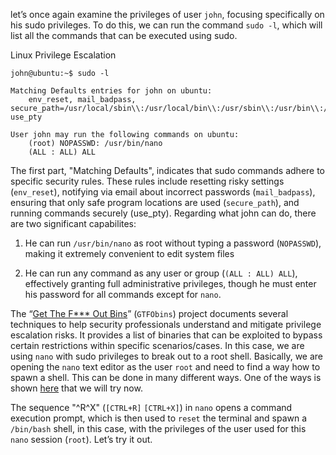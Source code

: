 let’s once again examine the privileges of user `john`, focusing specifically on his sudo privileges. To do this, we can run the command `sudo -l`, which will list all the commands that can be executed using sudo.

Linux Privilege Escalation

```shell-session
john@ubuntu:~$ sudo -l

Matching Defaults entries for john on ubuntu:
    env_reset, mail_badpass, secure_path=/usr/local/sbin\\:/usr/local/bin\\:/usr/sbin\\:/usr/bin\\:/sbin\\:/bin\\:/snap/bin, use_pty

User john may run the following commands on ubuntu:
    (root) NOPASSWD: /usr/bin/nano
    (ALL : ALL) ALL
```

The first part, "Matching Defaults", indicates that sudo commands adhere to specific security rules. These rules include resetting risky settings (`env_reset`), notifying via email about incorrect passwords (`mail_badpass`), ensuring that only safe program locations are used (`secure_path`), and running commands securely (use_pty). Regarding what john can do, there are two significant capabilites:

1. He can run `/usr/bin/nano` as root without typing a password (`NOPASSWD`), making it extremely convenient to edit system files
    
2. He can run any command as any user or group (`(ALL : ALL) ALL`), effectively granting full administrative privileges, though he must enter his password for all commands except for `nano`.
    

The “[Get The F*** Out Bins](https://gtfobins.github.io/)” (`GTFObins`) project documents several techniques to help security professionals understand and mitigate privilege escalation risks. It provides a list of binaries that can be exploited to bypass certain restrictions within specific scenarios/cases. In this case, we are using `nano` with sudo privileges to break out to a root shell. Basically, we are opening the `nano` text editor as the user `root` and need to find a way how to spawn a shell. This can be done in many different ways. One of the ways is shown [here](https://gtfobins.github.io/gtfobins/nano/#sudo) that we will try now.

The sequence "^R^X" (`[CTRL+R]` `[CTRL+X]`) in `nano` opens a command execution prompt, which is then used to `reset` the terminal and spawn a `/bin/bash` shell, in this case, with the privileges of the user used for this `nano` session (`root`). Let’s try it out.